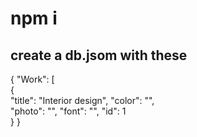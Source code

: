   # npm i 
    
## create a db.jsom with these   
      
{ 
  "Work": [   
    {    
      "title": "Interior design", 
      "color": "",  
      "photo": "",
      "font": "",
      "id": 1  
       } 
}  
 
